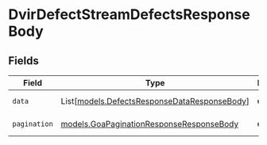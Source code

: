 # DvirDefectStreamDefectsResponseBody


## Fields

| Field                                                                                        | Type                                                                                         | Required                                                                                     | Description                                                                                  |
| -------------------------------------------------------------------------------------------- | -------------------------------------------------------------------------------------------- | -------------------------------------------------------------------------------------------- | -------------------------------------------------------------------------------------------- |
| `data`                                                                                       | List[[models.DefectsResponseDataResponseBody](../models/defectsresponsedataresponsebody.md)] | :heavy_check_mark:                                                                           | List of DVIR defects.                                                                        |
| `pagination`                                                                                 | [models.GoaPaginationResponseResponseBody](../models/goapaginationresponseresponsebody.md)   | :heavy_check_mark:                                                                           | Pagination parameters.                                                                       |